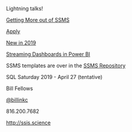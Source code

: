 Lightning talks!

[Getting More out of SSMS](./GettingMoreOutOfSSMS/GettingMoreOutOfSSMS.md)

[Apply](./Apply/ReadMe.md)

[New in 2019](./NewIn2019/ReadMe.md)

[Streaming Dashboards in Power BI](./PowerBiStreaming/ReadMe.md)



SSMS templates are over in the [SSMS Repository](/SSMSTemplates)



SQL Saturday 2019 - April 27 (tentative)

Bill Fellows

[@billinkc](https://www.twitter.com/billinkc)

816.200.7682

http://ssis.science

